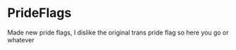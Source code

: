 # PrideFlags

Made new pride flags, I dislike the original trans pride flag so here you go or whatever

